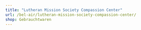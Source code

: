 ```yaml
---
title: "Lutheran Mission Society Compassion Center"
url: /bel-air/lutheran-mission-society-compassion-center/
shop: Gebrauchtwaren
---
```


